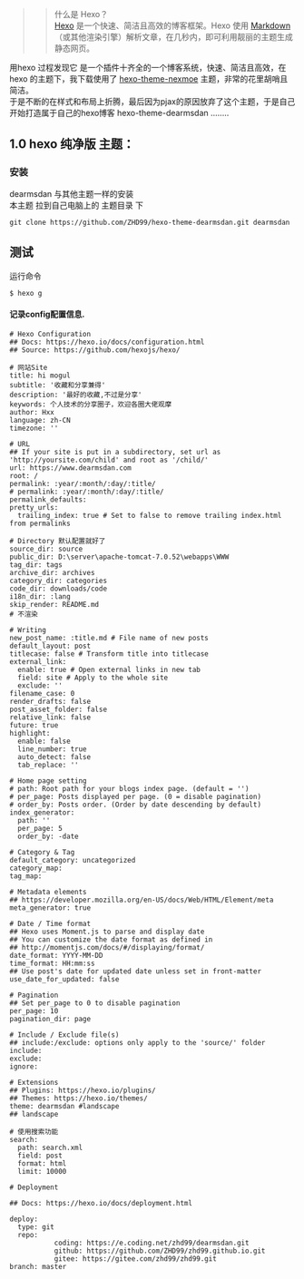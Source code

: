 >>什么是 Hexo？  
[Hexo](https://hexo.io/) 是一个快速、简洁且高效的博客框架。Hexo 使用 [Markdown](http://daringfireball.net/projects/markdown/)（或其他渲染引擎）解析文章，在几秒内，即可利用靓丽的主题生成静态网页。

用hexo 过程发现它 是一个插件十齐全的一个博客系统，快速、简洁且高效，在hexo 的主题下，我下载使用了 [hexo-theme-nexmoe](https://github.com/nexmoe/hexo-theme-nexmoe) 主题，非常的花里胡哨且简洁。  
于是不断的在样式和布局上折腾，最后因为pjax的原因放弃了这个主题，于是自己开始打造属于自己的hexo博客 hexo-theme-dearmsdan ........ 





## 1.0 hexo 纯净版 主题：

### 安装

dearmsdan 与其他主题一样的安装  
本主题 拉到自己电脑上的 主题目录 下 

```
git clone https://github.com/ZHD99/hexo-theme-dearmsdan.git dearmsdan
```

## 测试

运行命令  

```
$ hexo g
```





#### 记录config配置信息.

```
# Hexo Configuration
## Docs: https://hexo.io/docs/configuration.html
## Source: https://github.com/hexojs/hexo/

# 网站Site
title: hi mogul
subtitle: '收藏和分享兼得'
description: '最好的收藏,不过是分享'
keywords: 个人技术的分享圈子，欢迎各圈大佬观摩
author: Hxx
language: zh-CN
timezone: ''

# URL
## If your site is put in a subdirectory, set url as 'http://yoursite.com/child' and root as '/child/'
url: https://www.dearmsdan.com
root: /
permalink: :year/:month/:day/:title/
# permalink: :year/:month/:day/:title/
permalink_defaults:
pretty_urls:
  trailing_index: true # Set to false to remove trailing index.html from permalinks

# Directory 默认配置就好了
source_dir: source
public_dir: D:\server\apache-tomcat-7.0.52\webapps\WWW
tag_dir: tags
archive_dir: archives
category_dir: categories
code_dir: downloads/code
i18n_dir: :lang
skip_render: README.md
# 不渲染

# Writing
new_post_name: :title.md # File name of new posts
default_layout: post
titlecase: false # Transform title into titlecase
external_link:
  enable: true # Open external links in new tab
  field: site # Apply to the whole site
  exclude: ''
filename_case: 0
render_drafts: false
post_asset_folder: false
relative_link: false
future: true
highlight:
  enable: false
  line_number: true
  auto_detect: false
  tab_replace: ''

# Home page setting
# path: Root path for your blogs index page. (default = '')
# per_page: Posts displayed per page. (0 = disable pagination)
# order_by: Posts order. (Order by date descending by default)
index_generator:
  path: ''
  per_page: 5
  order_by: -date

# Category & Tag
default_category: uncategorized
category_map:
tag_map:

# Metadata elements
## https://developer.mozilla.org/en-US/docs/Web/HTML/Element/meta
meta_generator: true

# Date / Time format
## Hexo uses Moment.js to parse and display date
## You can customize the date format as defined in
## http://momentjs.com/docs/#/displaying/format/
date_format: YYYY-MM-DD
time_format: HH:mm:ss
## Use post's date for updated date unless set in front-matter
use_date_for_updated: false

# Pagination
## Set per_page to 0 to disable pagination
per_page: 10
pagination_dir: page

# Include / Exclude file(s)
## include:/exclude: options only apply to the 'source/' folder
include:
exclude:
ignore:

# Extensions
## Plugins: https://hexo.io/plugins/
## Themes: https://hexo.io/themes/
theme: dearmsdan #landscape   
## landscape   

# 使用搜索功能
search:
  path: search.xml
  field: post
  format: html
  limit: 10000

# Deployment

## Docs: https://hexo.io/docs/deployment.html

deploy:
  type: git
  repo:
           coding: https://e.coding.net/zhd99/dearmsdan.git
           github: https://github.com/ZHD99/zhd99.github.io.git
           gitee: https://gitee.com/zhd99/zhd99.git
branch: master
```
